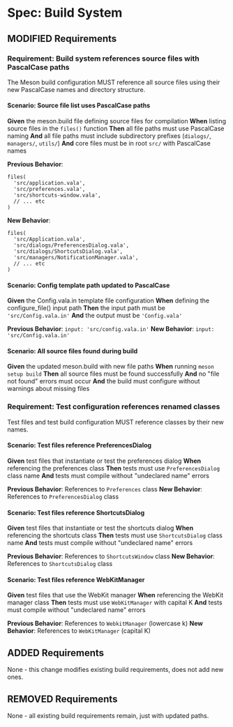 # Spec: Build System

## MODIFIED Requirements

### Requirement: Build system references source files with PascalCase paths
The Meson build configuration MUST reference all source files using their new PascalCase names and directory structure.

#### Scenario: Source file list uses PascalCase paths
**Given** the meson.build file defining source files for compilation
**When** listing source files in the `files()` function
**Then** all file paths must use PascalCase naming
**And** all file paths must include subdirectory prefixes (`dialogs/`, `managers/`, `utils/`)
**And** core files must be in root `src/` with PascalCase names

**Previous Behavior**:
```meson
files(
  'src/application.vala',
  'src/preferences.vala',
  'src/shortcuts-window.vala',
  // ... etc
)
```

**New Behavior**:
```meson
files(
  'src/Application.vala',
  'src/dialogs/PreferencesDialog.vala',
  'src/dialogs/ShortcutsDialog.vala',
  'src/managers/NotificationManager.vala',
  // ... etc
)
```

#### Scenario: Config template path updated to PascalCase
**Given** the Config.vala.in template file configuration
**When** defining the configure_file() input path
**Then** the input path must be `'src/Config.vala.in'`
**And** the output must be `'Config.vala'`

**Previous Behavior**: `input: 'src/config.vala.in'`
**New Behavior**: `input: 'src/Config.vala.in'`

#### Scenario: All source files found during build
**Given** the updated meson.build with new file paths
**When** running `meson setup build`
**Then** all source files must be found successfully
**And** no "file not found" errors must occur
**And** the build must configure without warnings about missing files

### Requirement: Test configuration references renamed classes
Test files and test build configuration MUST reference classes by their new names.

#### Scenario: Test files reference PreferencesDialog
**Given** test files that instantiate or test the preferences dialog
**When** referencing the preferences class
**Then** tests must use `PreferencesDialog` class name
**And** tests must compile without "undeclared name" errors

**Previous Behavior**: References to `Preferences` class
**New Behavior**: References to `PreferencesDialog` class

#### Scenario: Test files reference ShortcutsDialog
**Given** test files that instantiate or test the shortcuts dialog
**When** referencing the shortcuts class
**Then** tests must use `ShortcutsDialog` class name
**And** tests must compile without "undeclared name" errors

**Previous Behavior**: References to `ShortcutsWindow` class
**New Behavior**: References to `ShortcutsDialog` class

#### Scenario: Test files reference WebKitManager
**Given** test files that use the WebKit manager
**When** referencing the WebKit manager class
**Then** tests must use `WebKitManager` with capital K
**And** tests must compile without "undeclared name" errors

**Previous Behavior**: References to `WebkitManager` (lowercase k)
**New Behavior**: References to `WebKitManager` (capital K)

## ADDED Requirements

None - this change modifies existing build requirements, does not add new ones.

## REMOVED Requirements

None - all existing build requirements remain, just with updated paths.
